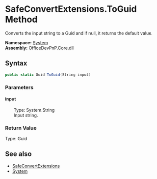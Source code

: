 # SafeConvertExtensions.ToGuid Method  
 Converts the input string to a Guid and if null, it returns the default value.   

**Namespace:** [System](System.md)  
**Assembly:** OfficeDevPnP.Core.dll  
## Syntax
```C#
public static Guid ToGuid(String input)
```
### Parameters
#### input  
&emsp;&emsp;Type: System.String  
&emsp;&emsp;Input string.  

  

### Return Value
Type: Guid  

## See also
- [SafeConvertExtensions](System.SafeConvertExtensions.md) 
- [System](System.md) 
